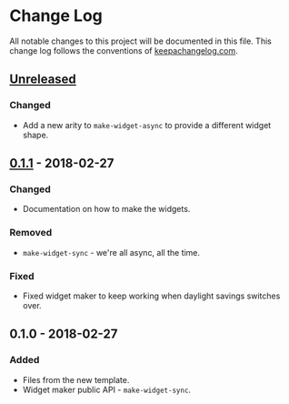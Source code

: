 # Change Log
All notable changes to this project will be documented in this file. This change log follows the conventions of [keepachangelog.com](http://keepachangelog.com/).

## [Unreleased]
### Changed
- Add a new arity to `make-widget-async` to provide a different widget shape.

## [0.1.1] - 2018-02-27
### Changed
- Documentation on how to make the widgets.

### Removed
- `make-widget-sync` - we're all async, all the time.

### Fixed
- Fixed widget maker to keep working when daylight savings switches over.

## 0.1.0 - 2018-02-27
### Added
- Files from the new template.
- Widget maker public API - `make-widget-sync`.

[Unreleased]: https://github.com/your-name/cloudsmith-leiningen-example/compare/0.1.1...HEAD
[0.1.1]: https://github.com/your-name/cloudsmith-leiningen-example/compare/0.1.0...0.1.1
